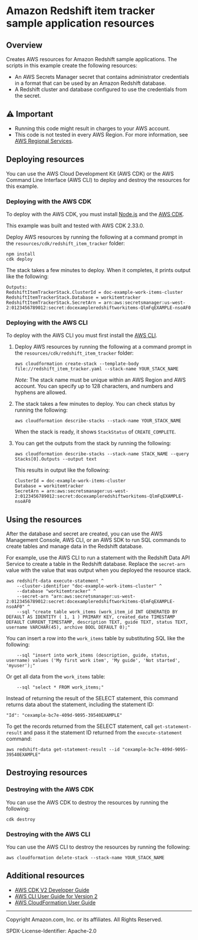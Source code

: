 # Amazon Redshift item tracker sample application resources

## Overview

Creates AWS resources for Amazon Redshift sample applications. The scripts in this
example create the following resources:
 
* An AWS Secrets Manager secret that contains administrator credentials in a format 
that can be used by an Amazon Redshift database. 
* A Redshift cluster and database configured to use the credentials from the secret.

## ⚠️ Important

* Running this code might result in charges to your AWS account. 
* This code is not tested in every AWS Region. For more information, see [AWS Regional Services](https://aws.amazon.com/about-aws/global-infrastructure/regional-product-services).

## Deploying resources

You can use the AWS Cloud Development Kit (AWS CDK) or the AWS Command Line Interface
(AWS CLI) to deploy and destroy the resources for this example.

### Deploying with the AWS CDK

To deploy with the AWS CDK, you must install [Node.js](https://nodejs.org) and the 
[AWS CDK](https://docs.aws.amazon.com/cdk/v2/guide/getting_started.html).

This example was built and tested with AWS CDK 2.33.0.

Deploy AWS resources by running the following at a command prompt in the
`resources/cdk/redshift_item_tracker` folder:

```
npm install
cdk deploy
```

The stack takes a few minutes to deploy. When it completes, it prints output like 
the following:

```
Outputs:
RedshiftItemTrackerStack.ClusterId = doc-example-work-items-cluster
RedshiftItemTrackerStack.Database = workitemtracker
RedshiftItemTrackerStack.SecretArn = arn:aws:secretsmanager:us-west-2:0123456789012:secret:docexampleredshiftworkitems-QlmFqEXAMPLE-nsoAF0
```

### Deploying with the AWS CLI 

To deploy with the AWS CLI you must first install the 
[AWS CLI](https://docs.aws.amazon.com/cli/latest/userguide/getting-started-install.html).

1. Deploy AWS resources by running the following at a command prompt in the 
    `resources/cdk/redshift_item_tracker` folder:
    
    ```
    aws cloudformation create-stack --template-body file://redshift_item_tracker.yaml --stack-name YOUR_STACK_NAME
    ```
    
    *Note:* The stack name must be unique within an AWS Region and AWS account. You can 
    specify up to 128 characters, and numbers and hyphens are allowed.

2. The stack takes a few minutes to deploy. You can check status by running the following:

    ```
    aws cloudformation describe-stacks --stack-name YOUR_STACK_NAME
    ```
    
    When the stack is ready, it shows `StackStatus` of `CREATE_COMPLETE`.

3. You can get the outputs from the stack by running the following:

    ```
    aws cloudformation describe-stacks --stack-name STACK_NAME --query Stacks[0].Outputs --output text
    ```
    
    This results in output like the following: 
    
    ```
    ClusterId = doc-example-work-items-cluster
    Database = workitemtracker
    SecretArn = arn:aws:secretsmanager:us-west-2:0123456789012:secret:docexampleredshiftworkitems-QlmFqEXAMPLE-nsoAF0
    ```

## Using the resources

After the database and secret are created, you can use the AWS Management Console,
AWS CLI, or an AWS SDK to run SQL commands to create tables and manage data in the 
Redshift database.

For example, use the AWS CLI to run a statement with the Redshift Data API Service to 
create a table in the Redshift database. 
Replace the `secret-arn` value with the value that was output when you deployed the 
resource stack.

```
aws redshift-data execute-statement ^
    --cluster-identifier "doc-example-work-items-cluster" ^
    --database "workitemtracker" ^
    --secret-arn "arn:aws:secretsmanager:us-west-2:0123456789012:secret:docexampleredshiftworkitems-QlmFqEXAMPLE-nsoAF0" ^
    --sql "create table work_items (work_item_id INT GENERATED BY DEFAULT AS IDENTITY ( 1, 1 ) PRIMARY KEY, created_date TIMESTAMP DEFAULT CURRENT_TIMESTAMP, description TEXT, guide TEXT, status TEXT, username VARCHAR(45), archive BOOL DEFAULT 0);"
```

You can insert a row into the `work_items` table by substituting SQL like the following:

```
    --sql "insert into work_items (description, guide, status, username) values ('My first work item', 'My guide', 'Not started', 'myuser');"
```

Or get all data from the `work_items` table:

```
    --sql "select * FROM work_items;"
```

Instead of returning the result of the SELECT statement, this command returns data
about the statement, including the statement ID:

```
"Id": "cexample-bc7e-409d-9095-39540EXAMPLE"
``` 

To get the records returned from the SELECT statement, call `get-statement-result` and
pass it the statement ID returned from the `execute-statement` command:

```
aws redshift-data get-statement-result --id "cexample-bc7e-409d-9095-39540EXAMPLE"
```

## Destroying resources

### Destroying with the AWS CDK

You can use the AWS CDK to destroy the resources by running the following:

```
cdk destroy
```

### Destroying with the AWS CLI

You can use the AWS CLI to destroy the resources by running the following:

```
aws cloudformation delete-stack --stack-name YOUR_STACK_NAME
```

## Additional resources

* [AWS CDK V2 Developer Guide](https://docs.aws.amazon.com/cdk/v2/guide/home.html)
* [AWS CLI User Guide for Version 2](https://docs.aws.amazon.com/cli/latest/userguide/cli-chap-welcome.html)
* [AWS CloudFormation User Guide](https://docs.aws.amazon.com/AWSCloudFormation/latest/UserGuide/Welcome.html)

---

Copyright Amazon.com, Inc. or its affiliates. All Rights Reserved. 

SPDX-License-Identifier: Apache-2.0
